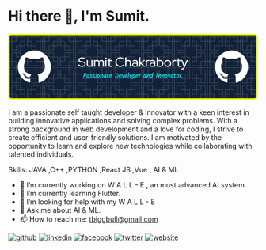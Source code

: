 # Hi there 👋, I'm Sumit.
![Passionate Developer and Innovator.](https://github.com/Sumit19Chakraborty/github-header-image/blob/a3792812ee04540681a6522e9f0ec72e05b55833/github-header-image.png)

I am a passionate self taught developer & innovator with a keen interest in building innovative applications and solving complex problems. With a strong background in web development and a love for coding, I strive to create efficient and user-friendly solutions. I am motivated by the opportunity to learn and explore new technologies while collaborating with talented individuals.

<!---
Sumit19Chakraborty/Sumit19Chakraborty is a ✨ special ✨ repository because its `README.md` (this file) appears on your GitHub profile.
You can click the Preview link to take a look at your changes.
--->
Skills: JAVA ,C++ ,PYTHON  ,React JS ,Vue , AI & ML

- 🔭 I’m currently working on W A L L - E , an most advanced AI system. 
- 🌱 I’m currently learning Flutter. 
- 🤔 I’m looking for help with my W A L L - E 
- 💬 Ask me about AI & ML. 
- 📫 How to reach me: tbiggbull@gmail.com 


[<img src='https://upload.wikimedia.org/wikipedia/commons/thumb/a/ae/Github-desktop-logo-symbol.svg/192px-Github-desktop-logo-symbol.svg.png' alt='github' height='40'>](https://github.com/Sumit19Chakraborty)  [<img src='https://upload.wikimedia.org/wikipedia/commons/thumb/f/f8/LinkedIn_icon_circle.svg/108px-LinkedIn_icon_circle.svg.png' alt='linkedin' height='40'>](https://www.linkedin.com/in/sumit-chakraborty-aaa47527b/)  [<img src='https://upload.wikimedia.org/wikipedia/en/thumb/0/04/Facebook_f_logo_%282021%29.svg/768px-Facebook_f_logo_%282021%29.svg.png?20210818083032' alt='facebook' height='40'>](https://www.facebook.com/sumit.chakroborty.148)  [<img src='https://www.iconpacks.net/icons/free-icons-6/free-icon-twitter-logo-blue-circular-20856.png' alt='twitter' height='40'>](https://twitter.com/tbiggbull)  [<img src='https://cdn.jsdelivr.net/npm/simple-icons@3.0.1/icons/icloud.svg' alt='website' height='40'>](https://sumitchakraborty.netlify.app/)  
